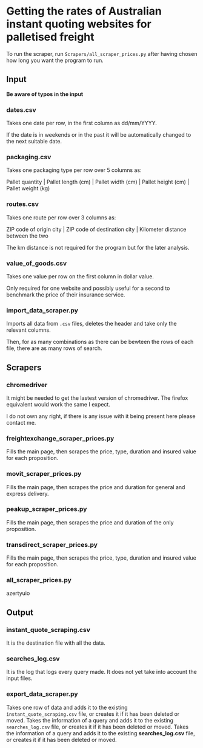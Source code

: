 # Getting the rates of Australian instant quoting websites for palletised freight

To run the scraper, run `Scrapers/all_scraper_prices.py` after having chosen how long you want the program to run.

## Input

**Be aware of typos in the input**

### dates.csv

Takes one date per row, in the first column as dd/mm/YYYY.

If the date is in weekends or in the past it will be automatically changed to the next suitable date.


### packaging.csv

Takes one packaging type per row over 5 columns as:

Pallet quantity | Pallet length (cm) | Pallet width (cm) | Pallet height (cm) | Pallet weight (kg)


### routes.csv

Takes one route per row over 3 columns as:

ZIP code of origin city | ZIP code of destination city | Kilometer distance between the two

The km distance is not required for the program but for the later analysis.


### value_of_goods.csv

Takes one value per row on the first column in dollar value.

Only required for one website and possibly useful for a second to benchmark the price of their insurance service.


### import_data_scraper.py

Imports all data from `.csv` files, deletes the header and take only the relevant columns.

Then, for as many combinations as there can be bewteen the rows of each file, there are as many rows of search.


## Scrapers

### chromedriver

It might be needed to get the lastest version of chromedriver. The firefox equivalent would work the same I expect.

I do not own any right, if there is any issue with it being present here please contact me.

### freightexchange_scraper_prices.py

Fills the main page, then scrapes the price, type, duration and insured value for each proposition.

### movit_scraper_prices.py

Fills the main page, then scrapes the price and duration for general and express delivery.

### peakup_scraper_prices.py

Fills the main page, then scrapes the price and duration of the only proposition.

### transdirect_scraper_prices.py

Fills the main page, then scrapes the price, type, duration and insured value for each proposition.

### all_scraper_prices.py

azertyuio

## Output

### instant_quote_scraping.csv

It is the destination file with all the data.


### searches_log.csv

It is the log that logs every query made. It does not yet take into account the input files.


### export_data_scraper.py

Takes one row of data and adds it to the existing `instant_quote_scraping.csv` file, or creates it if it has been deleted or moved.
Takes the information of a query and adds it to the existing `searches_log.csv` file, or creates it if it has been deleted or moved.
Takes the information of a query and adds it to the existing **searches_log.csv** file, or creates it if it has been deleted or moved.
